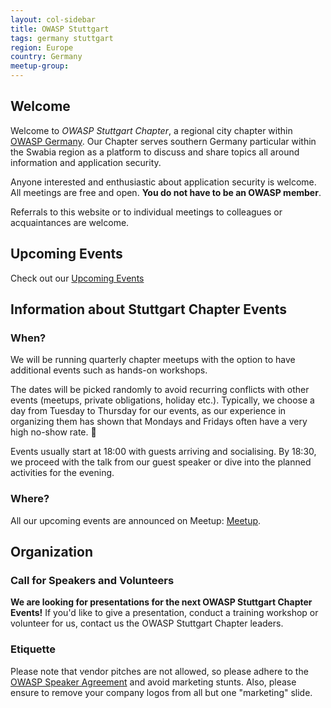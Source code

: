 ```yaml
---
layout: col-sidebar
title: OWASP Stuttgart
tags: germany stuttgart
region: Europe
country: Germany
meetup-group:
---
```

## Welcome

Welcome to _OWASP Stuttgart Chapter_, a regional city chapter within [OWASP Germany](https://owasp.org/www-chapter-germany/). Our Chapter serves southern Germany particular within the Swabia region as a platform to discuss and share topics all around information and application security.

Anyone interested and enthusiastic about application security is welcome. All meetings are free and open. **You do not have to be an OWASP member**.

Referrals to this website or to individual meetings to colleagues or acquaintances are welcome.

## Upcoming Events

Check out our [Upcoming Events](https://www.meetup.com/de-DE/OWASP-Stuttgart/events/)

## Information about Stuttgart Chapter Events

### When?

We will be running quarterly chapter meetups with the option to have additional events such as hands-on workshops. 

The dates will be picked randomly to avoid recurring conflicts with other events (meetups, private obligations, holiday etc.). Typically, we choose a day from Tuesday to Thursday for our events, as our experience in organizing them has shown that Mondays and Fridays often have a very high no-show rate. 😬

Events usually start at 18:00 with guests arriving and socialising. By 18:30, we proceed with the talk from our guest speaker or dive into the planned activities for the evening.

### Where?

All our upcoming events are announced on Meetup: [Meetup](http://www.meetup.com/OWASP-Stuttgart). 

## Organization

### Call for Speakers and Volunteers

**We are looking for presentations for the next OWASP Stuttgart Chapter Events!** If you'd like to give a presentation, conduct a training workshop or volunteer for us, contact us the OWASP Stuttgart Chapter leaders.

### Etiquette

Please note that vendor pitches are not allowed, so please adhere to the [OWASP Speaker Agreement](https://owasp.org/www-policy/legal/speaker-agreement) and avoid marketing stunts. Also, please ensure to remove your company logos from all but one "marketing" slide.
